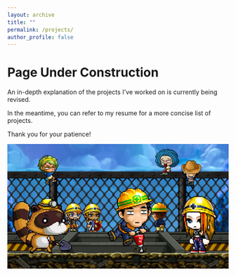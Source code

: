 ```yaml
---
layout: archive
title: ""
permalink: /projects/
author_profile: false
---
```


Page Under Construction
======
An in-depth explanation of the projects I've worked on is currently being revised.

In the meantime, you can refer to my resume for a more concise list of projects.

Thank you for your patience!

![](/images/Construction.jpg)